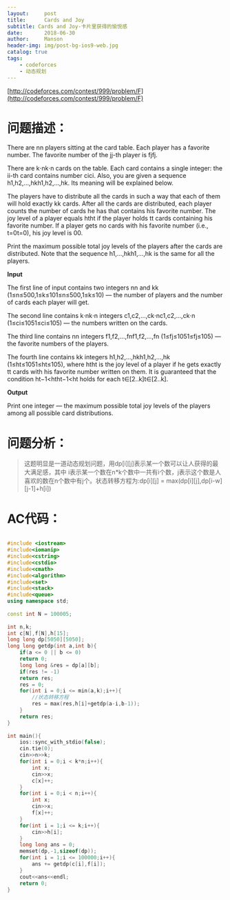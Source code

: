 ```yaml
---
layout:     post
title:      Cards and Joy
subtitle: Cards and Joy-卡片里获得的愉悦感
date:       2018-06-30
author:     Manson
header-img: img/post-bg-ios9-web.jpg
catalog: true
tags:
    - codeforces
    - 动态规划
---
```

[http://codeforces.com/contest/999/problem/F](http://codeforces.com/contest/999/problem/F)
# 问题描述：
There are nn players sitting at the card table. Each player has a favorite number. The favorite number of the jj-th player is fjfj.

There are k⋅nk⋅n cards on the table. Each card contains a single integer: the ii-th card contains number cici. Also, you are given a sequence h1,h2,…,hkh1,h2,…,hk. Its meaning will be explained below.

The players have to distribute all the cards in such a way that each of them will hold exactly kk cards. After all the cards are distributed, each player counts the number of cards he has that contains his favorite number. The joy level of a player equals htht if the player holds tt cards containing his favorite number. If a player gets no cards with his favorite number (i.e., t=0t=0), his joy level is 00.

Print the maximum possible total joy levels of the players after the cards are distributed. Note that the sequence h1,…,hkh1,…,hk is the same for all the players.

**Input**

The first line of input contains two integers nn and kk (1≤n≤500,1≤k≤101≤n≤500,1≤k≤10) — the number of players and the number of cards each player will get.

The second line contains k⋅nk⋅n integers c1,c2,…,ck⋅nc1,c2,…,ck⋅n (1≤ci≤1051≤ci≤105) — the numbers written on the cards.

The third line contains nn integers f1,f2,…,fnf1,f2,…,fn (1≤fj≤1051≤fj≤105) — the favorite numbers of the players.

The fourth line contains kk integers h1,h2,…,hkh1,h2,…,hk (1≤ht≤1051≤ht≤105), where htht is the joy level of a player if he gets exactly tt cards with his favorite number written on them. It is guaranteed that the condition ht−1<htht−1<ht holds for each t∈[2..k]t∈[2..k].

**Output**

Print one integer — the maximum possible total joy levels of the players among all possible card distributions.

# 问题分析：
>这题明显是一道动态规划问题，用dp[i][j]表示某一个数可以让人获得的最大满足感，其中 i表示某一个数在n*k个数中一共有i个数，j表示这个数是人喜欢的数在n个数中有j个。状态转移方程为:dp[i][j] = max(dp[i][j],dp[i-w][j-1]+h[i])


# AC代码：

```c++

#include <iostream>
#include<iomanip>
#include<cstring>
#include<cstdio>
#include<cmath>
#include<algorithm>
#include<set>
#include<stack>
#include<queue>
using namespace std;
 
const int N = 100005;
 
int n,k;
int c[N],f[N],h[15];
long long dp[5050][5050];
long long getdp(int a,int b){
	if(a <= 0 || b <= 0)
	return 0;
	long long &res = dp[a][b];
	if(res != -1)
	return res;
	res = 0;
	for(int i = 0;i <= min(a,k);i++){
		//状态转移方程 
		res = max(res,h[i]+getdp(a-i,b-1));
	}
	return res;
}
 
int main(){
	ios::sync_with_stdio(false);
	cin.tie(0);
	cin>>n>>k;
	for(int i = 0;i < k*n;i++){
		int x;
		cin>>x;
		c[x]++;
	}
	for(int i = 0;i < n;i++){
		int x;
		cin>>x;
		f[x]++;
	}
	for(int i = 1;i <= k;i++){
		cin>>h[i];
	}
	long long ans = 0;
	memset(dp,-1,sizeof(dp));
	for(int i = 1;i <= 100000;i++){
		ans += getdp(c[i],f[i]);	
	}
	cout<<ans<<endl;
	return 0;
}


```
